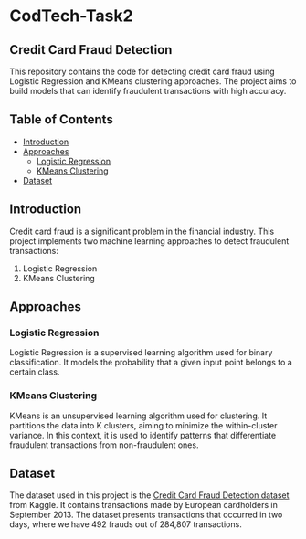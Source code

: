 # CodTech-Task2
## Credit Card Fraud Detection

This repository contains the code for detecting credit card fraud using Logistic Regression and KMeans clustering approaches. The project aims to build models that can identify fraudulent transactions with high accuracy.

## Table of Contents
- [Introduction](#introduction)
- [Approaches](#approaches)
  - [Logistic Regression](#logistic-regression)
  - [KMeans Clustering](#kmeans-clustering)
- [Dataset](#dataset)

## Introduction
Credit card fraud is a significant problem in the financial industry. This project implements two machine learning approaches to detect fraudulent transactions:
1. Logistic Regression
2. KMeans Clustering

## Approaches

### Logistic Regression
Logistic Regression is a supervised learning algorithm used for binary classification. It models the probability that a given input point belongs to a certain class.

### KMeans Clustering
KMeans is an unsupervised learning algorithm used for clustering. It partitions the data into K clusters, aiming to minimize the within-cluster variance. In this context, it is used to identify patterns that differentiate fraudulent transactions from non-fraudulent ones.

## Dataset
The dataset used in this project is the [Credit Card Fraud Detection dataset](https://www.kaggle.com/mlg-ulb/creditcardfraud) from Kaggle. It contains transactions made by European cardholders in September 2013. The dataset presents transactions that occurred in two days, where we have 492 frauds out of 284,807 transactions.


